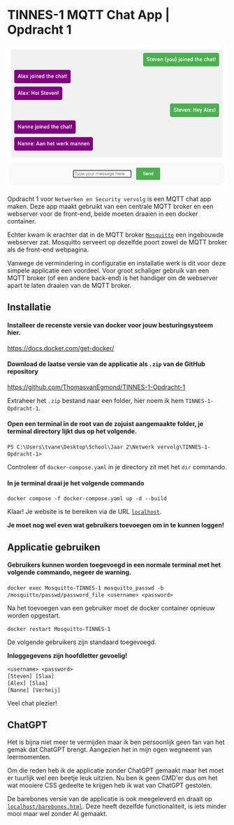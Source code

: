 # TINNES-1 MQTT Chat App | Opdracht 1

<img src="https://github.com/ThomasvanEgmond/TINNES-1-Opdracht-1/blob/main/image.png" width="570">

Opdracht 1 voor `Netwerken en Security vervolg` is een MQTT chat app maken. Deze app maakt gebruikt van een centrale  MQTT broker en een webserver voor de front-end, beide moeten draaien in een docker container.

Echter kwam ik erachter dat in de MQTT broker [`Mosquitto`](https://mosquitto.org/) een ingebouwde webserver zat. Mosquitto serveert op dezelfde poort zowel de MQTT broker als de front-end webpagina.

Vanwege de vermindering in configuratie en installatie werk is dit voor deze simpele applicatie een voordeel. Voor groot schaliger gebruik van een MQTT broker (of een andere back-end) is het handiger om de webserver apart te laten draaien van de MQTT broker.


## Installatie

#### Installeer de recenste versie van docker voor jouw besturingsysteem hier.
https://docs.docker.com/get-docker/

#### Download de laatse versie van de applicatie als `.zip` van de GitHub repository
 https://github.com/ThomasvanEgmond/TINNES-1-Opdracht-1

Extraheer het `.zip` bestand naar een folder, hier noem ik hem `TINNES-1-Opdracht-1`.

#### Open een terminal in de root van de zojuist aangemaakte folder, je terminal directory lijkt dus op het volgende.
```
PS C:\Users\tvane\Desktop\School\Jaar 2\Netwerk vervolg\TINNES-1-Opdracht-1>
```
Controleer of `docker-compose.yaml` in je directory zit met het  `dir` commando.

#### In je terminal draai je het volgende commando

```
docker compose -f docker-compose.yaml up -d --build
```

Klaar! Je website is te bereiken via de URL [`localhost`](https://localhost).

**Je moet nog wel even wat gebruikers toevoegen om in te kunnen loggen!**

## Applicatie gebruiken

#### Gebruikers kunnen worden toegevoegd in een normale terminal met het volgende commando, negeer de warning.

```
docker exec Mosquitto-TINNES-1 mosquitto_passwd -b /mosquitto/passwd/password_file <username> <password>
```

Na het toevoegen van een gebruiker moet de docker container opnieuw worden opgestart.
```
docker restart Mosquitto-TINNES-1
```

De volgende gebruikers zijn standaard toegevoegd. 

**Inloggegevens zijn hoofdletter gevoelig!**
```
<username> <password>
[Steven] [Slaa]
[Alex] [Slaa]
[Nanne] [Verheij]
```

Veel chat plezier!

## ChatGPT
Het is bijna niet meer te vermijden maar ik ben persoonlijk geen fan van het gemak dat ChatGPT brengt. Aangezien het in mijn ogen wegneemt van leermomenten.

Om die reden heb ik de applicatie zonder ChatGPT gemaakt maar het moet er tuurlijk wel een beetje leuk uitzien. Nu ben ik geen CMD'er dus om het wat mooiere CSS gedeelte te krijgen heb ik wat van ChatGPT gestolen.

De barebones versie van de applicatie is ook meegeleverd en draait op [`localhost/barebones.html`](https://localhost/barebones.html). Deze heeft dezelfde functionaliteit, is iets minder mooi maar wel zonder AI gemaakt.
